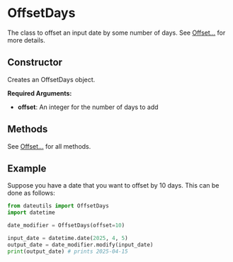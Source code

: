 # OffsetDays

The class to offset an input date by some number of days. See [Offset...] for more details.

## Constructor

Creates an OffsetDays object.

**Required Arguments:**

- **offset**: An integer for the number of days to add

## Methods

See [Offset...] for all methods.

## Example

Suppose you have a date that you want to offset by 10 days. This can be done as follows:

```python
from dateutils import OffsetDays
import datetime

date_modifier = OffsetDays(offset=10)

input_date = datetime.date(2025, 4, 5)
output_date = date_modifier.modify(input_date)
print(output_date) # prints 2025-04-15
```


[Offset...]: ./Offset
